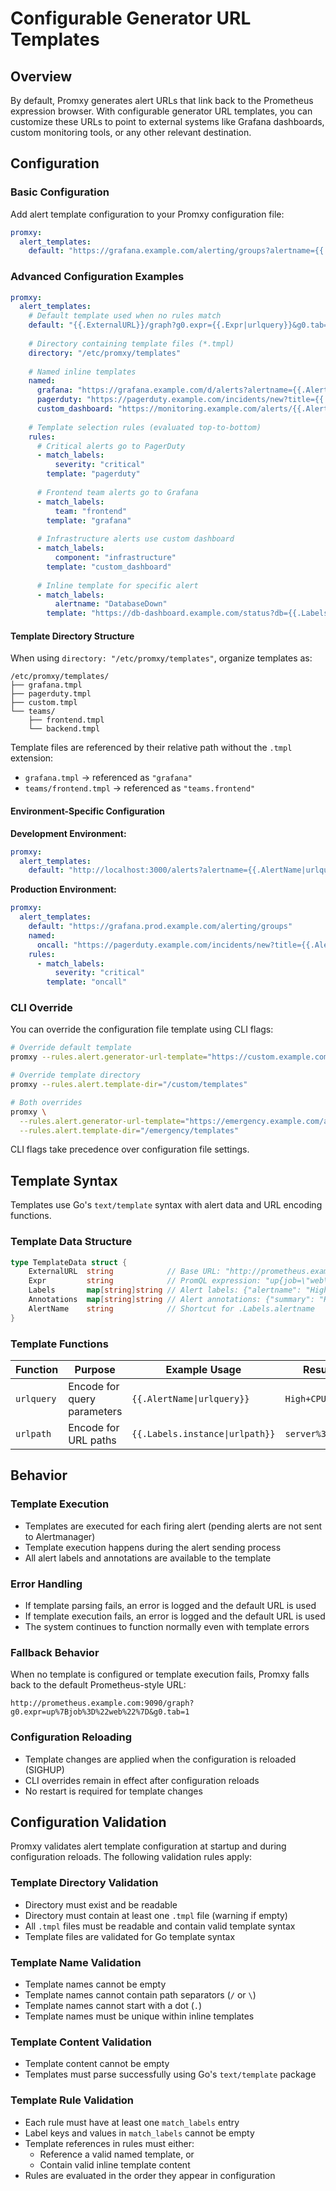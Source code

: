 # Configurable Generator URL Templates

## Overview

By default, Promxy generates alert URLs that link back to the Prometheus expression browser. With configurable generator URL templates, you can customize these URLs to point to external systems like Grafana dashboards, custom monitoring tools, or any other relevant destination.

## Configuration

### Basic Configuration

Add alert template configuration to your Promxy configuration file:

```yaml
promxy:
  alert_templates:
    default: "https://grafana.example.com/alerting/groups?alertname={{.AlertName|urlquery}}"
```

### Advanced Configuration Examples

```yaml
promxy:
  alert_templates:
    # Default template used when no rules match
    default: "{{.ExternalURL}}/graph?g0.expr={{.Expr|urlquery}}&g0.tab=1"
    
    # Directory containing template files (*.tmpl)
    directory: "/etc/promxy/templates"
    
    # Named inline templates
    named:
      grafana: "https://grafana.example.com/d/alerts?alertname={{.AlertName|urlquery}}&severity={{.Labels.severity|urlquery}}"
      pagerduty: "https://pagerduty.example.com/incidents/new?title={{.AlertName|urlquery}}&description={{.Annotations.summary|urlquery}}"
      custom_dashboard: "https://monitoring.example.com/alerts/{{.AlertName}}?instance={{.Labels.instance|urlpath}}"
    
    # Template selection rules (evaluated top-to-bottom)
    rules:
      # Critical alerts go to PagerDuty
      - match_labels:
          severity: "critical"
        template: "pagerduty"
      
      # Frontend team alerts go to Grafana
      - match_labels:
          team: "frontend"
        template: "grafana"
      
      # Infrastructure alerts use custom dashboard
      - match_labels:
          component: "infrastructure"
        template: "custom_dashboard"
      
      # Inline template for specific alert
      - match_labels:
          alertname: "DatabaseDown"
        template: "https://db-dashboard.example.com/status?db={{.Labels.database|urlquery}}"
```

#### Template Directory Structure

When using `directory: "/etc/promxy/templates"`, organize templates as:

```
/etc/promxy/templates/
├── grafana.tmpl
├── pagerduty.tmpl
├── custom.tmpl
└── teams/
    ├── frontend.tmpl
    └── backend.tmpl
```

Template files are referenced by their relative path without the `.tmpl` extension:
- `grafana.tmpl` → referenced as `"grafana"`
- `teams/frontend.tmpl` → referenced as `"teams.frontend"`

#### Environment-Specific Configuration

**Development Environment:**
```yaml
promxy:
  alert_templates:
    default: "http://localhost:3000/alerts?alertname={{.AlertName|urlquery}}"
```

**Production Environment:**
```yaml
promxy:
  alert_templates:
    default: "https://grafana.prod.example.com/alerting/groups"
    named:
      oncall: "https://pagerduty.example.com/incidents/new?title={{.AlertName|urlquery}}"
    rules:
      - match_labels:
          severity: "critical"
        template: "oncall"
```

### CLI Override

You can override the configuration file template using CLI flags:

```bash
# Override default template
promxy --rules.alert.generator-url-template="https://custom.example.com/alert/{{.AlertName}}"

# Override template directory
promxy --rules.alert.template-dir="/custom/templates"

# Both overrides
promxy \
  --rules.alert.generator-url-template="https://emergency.example.com/alert/{{.AlertName}}" \
  --rules.alert.template-dir="/emergency/templates"
```

CLI flags take precedence over configuration file settings.

## Template Syntax

Templates use Go's `text/template` syntax with alert data and URL encoding functions.

### Template Data Structure

```go
type TemplateData struct {
    ExternalURL  string            // Base URL: "http://prometheus.example.com:9090"
    Expr         string            // PromQL expression: "up{job=\"web\"} < 1"
    Labels       map[string]string // Alert labels: {"alertname": "HighCPU", "severity": "critical"}
    Annotations  map[string]string // Alert annotations: {"summary": "High CPU detected"}
    AlertName    string            // Shortcut for .Labels.alertname
}
```

### Template Functions

| Function | Purpose | Example Usage | Result |
|----------|---------|---------------|--------|
| `urlquery` | Encode for query parameters | `{{.AlertName\|urlquery}}` | `High+CPU` |
| `urlpath` | Encode for URL paths | `{{.Labels.instance\|urlpath}}` | `server%3A8080` |


## Behavior

### Template Execution
- Templates are executed for each firing alert (pending alerts are not sent to Alertmanager)
- Template execution happens during the alert sending process
- All alert labels and annotations are available to the template

### Error Handling
- If template parsing fails, an error is logged and the default URL is used
- If template execution fails, an error is logged and the default URL is used
- The system continues to function normally even with template errors

### Fallback Behavior
When no template is configured or template execution fails, Promxy falls back to the default Prometheus-style URL:
```
http://prometheus.example.com:9090/graph?g0.expr=up%7Bjob%3D%22web%22%7D&g0.tab=1
```

### Configuration Reloading
- Template changes are applied when the configuration is reloaded (SIGHUP)
- CLI overrides remain in effect after configuration reloads
- No restart is required for template changes

## Configuration Validation

Promxy validates alert template configuration at startup and during configuration reloads. The following validation rules apply:

### Template Directory Validation

- Directory must exist and be readable
- Directory must contain at least one `.tmpl` file (warning if empty)
- All `.tmpl` files must be readable and contain valid template syntax
- Template files are validated for Go template syntax

### Template Name Validation

- Template names cannot be empty
- Template names cannot contain path separators (`/` or `\`)
- Template names cannot start with a dot (`.`)
- Template names must be unique within inline templates

### Template Content Validation

- Template content cannot be empty
- Templates must parse successfully using Go's `text/template` package

### Template Rule Validation

- Each rule must have at least one `match_labels` entry
- Label keys and values in `match_labels` cannot be empty
- Template references in rules must either:
  - Reference a valid named template, or
  - Contain valid inline template content
- Rules are evaluated in the order they appear in configuration
